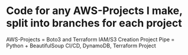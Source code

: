 # Code for any AWS-Projects I make, split into branches for each project
AWS-Projects = Boto3 and Terraform IAM/S3 Creation Project
Pipe = Python + BeautifulSoup CI/CD, DynamoDB, Terraform Project
